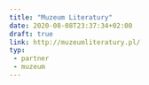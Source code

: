 ```yaml
---
title: "Muzeum Literatury"
date: 2020-08-08T23:37:34+02:00
draft: true
link: http://muzeumliteratury.pl/
typ:
 - partner
 - muzeum
---
```

